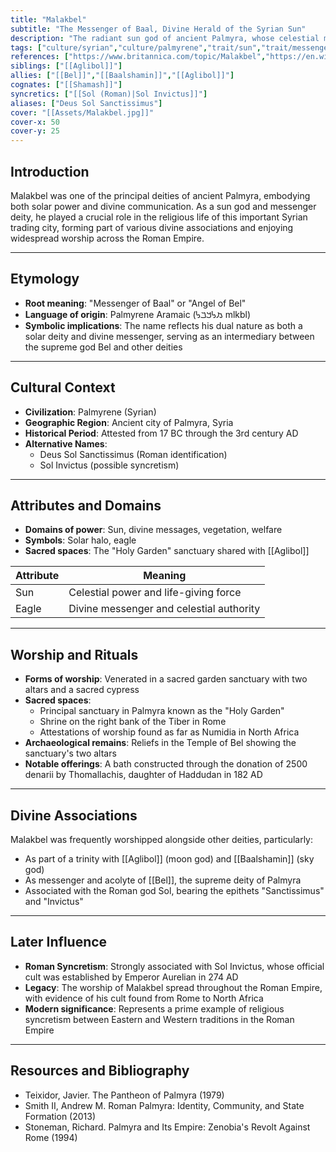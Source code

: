 ```yaml
---
title: "Malakbel"
subtitle: "The Messenger of Baal, Divine Herald of the Syrian Sun"
description: "The radiant sun god of ancient Palmyra, whose celestial messages bridged the divine and mortal realms."
tags: ["culture/syrian","culture/palmyrene","trait/sun","trait/messenger","trait/male","trait/protector"]
references: ["https://www.britannica.com/topic/Malakbel","https://en.wikipedia.org/wiki/Malakbel","https://archeologie.culture.gouv.fr/palmyre/en/gods-palmyra"]
siblings: ["[[Aglibol]]"]
allies: ["[[Bel]]","[[Baalshamin]]","[[Aglibol]]"]
cognates: ["[[Shamash]]"]
syncretics: ["[[Sol (Roman)|Sol Invictus]]"]
aliases: ["Deus Sol Sanctissimus"]
cover: "[[Assets/Malakbel.jpg]]"
cover-x: 50
cover-y: 25
---
```

## Introduction
Malakbel was one of the principal deities of ancient Palmyra, embodying both solar power and divine communication. As a sun god and messenger deity, he played a crucial role in the religious life of this important Syrian trading city, forming part of various divine associations and enjoying widespread worship across the Roman Empire.

---

## Etymology

- **Root meaning**: "Messenger of Baal" or "Angel of Bel"
- **Language of origin**: Palmyrene Aramaic (𐡬𐡫𐡪𐡡𐡫 mlkbl)
- **Symbolic implications**: The name reflects his dual nature as both a solar deity and divine messenger, serving as an intermediary between the supreme god Bel and other deities

---

## Cultural Context

- **Civilization**: Palmyrene (Syrian)
- **Geographic Region**: Ancient city of Palmyra, Syria
- **Historical Period**: Attested from 17 BC through the 3rd century AD
- **Alternative Names**:
  - Deus Sol Sanctissimus (Roman identification)
  - Sol Invictus (possible syncretism)

---

## Attributes and Domains

- **Domains of power**: Sun, divine messages, vegetation, welfare
- **Symbols**: Solar halo, eagle
- **Sacred spaces**: The "Holy Garden" sanctuary shared with [[Aglibol]]

| Attribute | Meaning |
|----------------|---------------------------------|
| Sun | Celestial power and life-giving force |
| Eagle | Divine messenger and celestial authority |

---

## Worship and Rituals

- **Forms of worship**: Venerated in a sacred garden sanctuary with two altars and a sacred cypress
- **Sacred spaces**: 
  - Principal sanctuary in Palmyra known as the "Holy Garden"
  - Shrine on the right bank of the Tiber in Rome
  - Attestations of worship found as far as Numidia in North Africa
- **Archaeological remains**: Reliefs in the Temple of Bel showing the sanctuary's two altars
- **Notable offerings**: A bath constructed through the donation of 2500 denarii by Thomallachis, daughter of Haddudan in 182 AD

---

## Divine Associations

Malakbel was frequently worshipped alongside other deities, particularly:
- As part of a trinity with [[Aglibol]] (moon god) and [[Baalshamin]] (sky god)
- As messenger and acolyte of [[Bel]], the supreme deity of Palmyra
- Associated with the Roman god Sol, bearing the epithets "Sanctissimus" and "Invictus"

---

## Later Influence

- **Roman Syncretism**: Strongly associated with Sol Invictus, whose official cult was established by Emperor Aurelian in 274 AD
- **Legacy**: The worship of Malakbel spread throughout the Roman Empire, with evidence of his cult found from Rome to North Africa
- **Modern significance**: Represents a prime example of religious syncretism between Eastern and Western traditions in the Roman Empire

---

## Resources and Bibliography

- Teixidor, Javier. The Pantheon of Palmyra (1979)
- Smith II, Andrew M. Roman Palmyra: Identity, Community, and State Formation (2013)
- Stoneman, Richard. Palmyra and Its Empire: Zenobia's Revolt Against Rome (1994)
